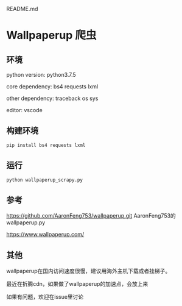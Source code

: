 README.md
# Wallpaperup 爬虫

## 环境
python version: python3.7.5

core dependency: bs4 requests lxml

other dependency: traceback os sys

editor: vscode

## 构建环境
```shell
pip install bs4 requests lxml
```
## 运行
```shell
python wallpaperup_scrapy.py
```

## 参考
https://github.com/AaronFeng753/wallpaperup.git AaronFeng753的wallpaperup.py

https://www.wallpaperup.com/ 

## 其他
wallpaperup在国内访问速度很慢，建议用海外主机下载或者挂梯子。

最近在折腾cdn，如果做了wallpaperup的加速点，会放上来

如果有问题，欢迎在issue里讨论
